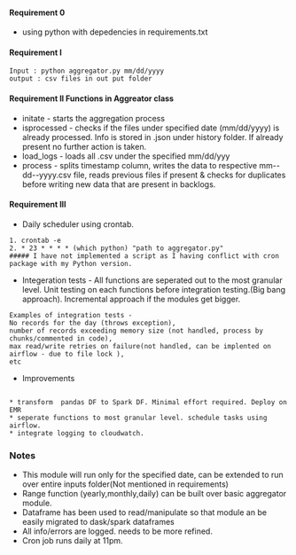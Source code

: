 
#### Requirement 0 
* using python with depedencies in requirements.txt

#### Requirement I
~~~
Input : python aggregator.py mm/dd/yyyy
output : csv files in out put folder
~~~


#### Requirement II Functions in Aggreator class 

* initate - starts the aggregation process
* isprocessed - checks if the files under specified date (mm/dd/yyyy) is already processed. Info is stored in .json under history folder. If already present no further action is taken.
* load_logs - loads all .csv under the specified mm/dd/yyy
* process - splits timestamp column, writes the data to respective mm--dd--yyyy.csv file, reads previous files if present & checks for duplicates before writing new data that are present in backlogs.

#### Requirement III
* Daily scheduler using crontab. 
~~~
1. crontab -e
2. * 23 * * * * (which python) "path to aggregator.py"
##### I have not implemented a script as I having conflict with cron package with my Python version.
~~~


* Integeration tests - All functions are seperated out to the most granular level. Unit testing on each functions before integration testing.(Big bang approach). Incremental approach if the modules get bigger.

~~~
Examples of integration tests -
No records for the day (throws exception), 
number of records exceeding memory size (not handled, process by chunks/commented in code), 
max read/write retries on failure(not handled, can be implented on airflow - due to file lock ),
etc
~~~

* Improvements
~~~

* transform  pandas DF to Spark DF. Minimal effort required. Deploy on EMR
* seperate functions to most granular level. schedule tasks using airflow.
* integrate logging to cloudwatch.
~~~

### Notes
* This module will run only for the specified date, can be extended to run over entire inputs folder(Not mentioned in requirements)
* Range function (yearly,monthly,daily) can be built over basic aggregator module.
* Dataframe has been used to read/manipulate so that module an be easily migrated to dask/spark dataframes
* All info/errors are logged. needs to be more refined.
* Cron job runs daily at 11pm. 


